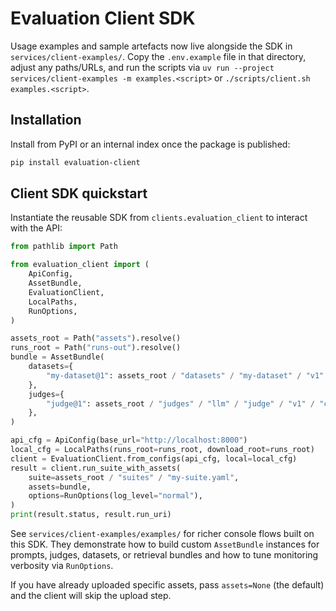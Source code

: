 # Evaluation Client SDK

Usage examples and sample artefacts now live alongside the SDK in `services/client-examples/`. Copy the `.env.example` file in that directory, adjust any paths/URLs, and run the scripts via `uv run --project services/client-examples -m examples.<script>` or `./scripts/client.sh examples.<script>`.

## Installation

Install from PyPI or an internal index once the package is published:

```bash
pip install evaluation-client
```

## Client SDK quickstart

Instantiate the reusable SDK from `clients.evaluation_client` to interact with the API:

```python
from pathlib import Path

from evaluation_client import (
    ApiConfig,
    AssetBundle,
    EvaluationClient,
    LocalPaths,
    RunOptions,
)

assets_root = Path("assets").resolve()
runs_root = Path("runs-out").resolve()
bundle = AssetBundle(
    datasets={
        "my-dataset@1": assets_root / "datasets" / "my-dataset" / "v1" / "data.jsonl",
    },
    judges={
        "judge@1": assets_root / "judges" / "llm" / "judge" / "v1" / "config.yaml",
    },
)

api_cfg = ApiConfig(base_url="http://localhost:8000")
local_cfg = LocalPaths(runs_root=runs_root, download_root=runs_root)
client = EvaluationClient.from_configs(api_cfg, local=local_cfg)
result = client.run_suite_with_assets(
    suite=assets_root / "suites" / "my-suite.yaml",
    assets=bundle,
    options=RunOptions(log_level="normal"),
)
print(result.status, result.run_uri)
```

See `services/client-examples/examples/` for richer console flows built on this SDK. They demonstrate how to build
custom `AssetBundle` instances for prompts, judges, datasets, or retrieval bundles and how to
tune monitoring verbosity via `RunOptions`.

If you have already uploaded specific assets, pass `assets=None` (the default) and the client will
skip the upload step.
